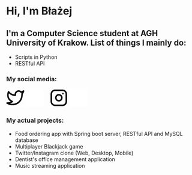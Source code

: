 # Hi, I'm Błażej

## I'm a Computer Science student at AGH University of Krakow. List of things I mainly do:

- Scripts in Python
- RESTful API

### My social media:

[![website](./img/twitter-light.svg)](https://twitter.com/blizek_#gh-light-mode-only)
[![website](./img/twitter-dark.svg)](https://twitter.com/blizek_#gh-dark-mode-only)
&nbsp;&nbsp;
[![website](./img/instagram-light.svg)](https://www.instagram.com/blizek_/#gh-light-mode-only)
[![website](./img/instagram-dark.svg)](https://www.instagram.com/blizek_/#gh-dark-mode-only)

### My actual projects:

- Food ordering app with Spring boot server, RESTful API and MySQL database
- Multiplayer Blackjack game
- Twitter/Instagram clone (Web, Desktop, Mobile)
- Dentist's office management application
- Music streaming application

